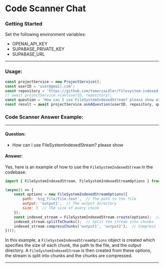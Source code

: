 # Code Scanner Chat

### Getting Started
Set the following environment variables:
- OPENAI_API_KEY
- SUPABASE_PRIVATE_KEY
- SUPABASE_URL
----
### Usage:
```typescript
const projectService = new ProjectService();
const userID = 'user@gmail.com';
const repository = 'https://github.com/tomerzaidler/filesystem-indexed-stream.git';
// await projectService.scan(userID, repository);
const question = 'How can I use FileSystemIndexedStream? please show example';
const result = await projectService.askAQuestion(userID, repository, question);
```


### Code Scanner Answer Example:
----
#### Question: 

- How can I use FileSystemIndexedStream? please show 

#### Answer:

Yes, here is an example of how to use the `FileSystemIndexedStream` in the codebase:

```javascript
import { FileSystemIndexedStream, FileSystemIndexedStreamOptions } from "filesystem-indexed-stream";

(async() => {
    const options = new FileSystemIndexedStreamOptions({
        path: 'big_file/file.text',  // The path to the file
        output: 'output1',  // The output directory
        size: 3  // The size of every chunk
    });
    const indexed_stream = FileSystemIndexedStream.create(options);  // Create a new IndexedStream with the given options
    indexed_stream.splitToChunks();  // Split the stream into chunks
    indexed_stream.compressChunks('output1', 'output2');  // Compress the chunks
})();
```
In this example, a `FileSystemIndexedStreamOptions` object is created which specifies the size of each chunk, the path to the file, and the output directory. A `FileSystemIndexedStream` is then created from these options, the stream is split into chunks and the chunks are compressed.

----